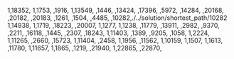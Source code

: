 1,18352,
1,1753,
,1916,
1,13549,
,1446,
,13424,
,17396,
,5972,
,14284,
,20168,
,20182,
,20183,
,1261,
,1504,
,4485,
,10282,./../solution/shortest_path/10282
1,14938,
1,1719,
,18223,
,20007,
1,1277,
1,1238,
,11779,
,13911,
,2982,
,9370,
,2211,
,16118,
,1445,
,2307,
,18243,
1,11403,
,1389,
,9205,
,1058,
1,2224,
1,11265,
,2660,
,15723,
1,11404,
,2458,
1,1956,
,11562,
1,10159,
1,1507,
1,1613,
,11780,
1,11657,
1,1865,
,1219,
,21940,
1,22865,
,22870,
